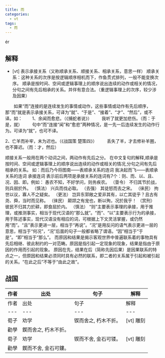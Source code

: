 ```yaml
---
title: 而
categories:
  - vt
tags:
  - 而
---
```


ér 
<!-- more -->

## 解释
* [vt] 表示承接关系（又称顺承关系、顺接关系、相承关系，意思一样）
顺承关系：这种关系的次序是按逻辑顺序相机而下，作鱼贯式排列，一般不能变换次序。
顺承是按时间、空间或逻辑事理上的顺序说出连续的动作或相关的情况，分句之间有先后相承的关系。并伴有意合法。（重逻辑事理上的次序，较少涉及因果）



　　如果“而”连接的是连续发生的事情或动作，这些事情或动作有先后顺序，那“而”就是表示承接关系，可译为“就”、“于是”、“接着”、“才”、“然后”，或不译。如：
　　1、余闻而愈悲。（《捕蛇者说》）
　　我听了就更加悲伤。（而：于是，就）
　　句中“而”连接“闻”和“愈悲”两种情况，是一先一后连续发生的动作行为。可译为“就”，也可不译。

2、亡羊而补牢，未为迟也。（《战国策 楚策四》）
　　丢失了羊，才去修补羊圈，也不算迟。（而：才，然后）


顺接关系一般用在两个动词之间，两动作有先后之分。
在中文复句的解释,顺承是按时间、空间或逻辑事理上的顺序说出连续的动作或相关的情况,分句之间有先后相承的关系。
如：而后乃今将图南——表顺承关系的连词
我决起而飞——表顺承关系的连词
承接连词
表示前后两项是承接关系的连词有7个：则、而、以、且、况、因、即。例如：
愚农不知，不好学问，则务疾农。 （垦令）
不归其节於战，则兵弱於外。 （慎法）
兴兵而伐必取。 （去强）
其徒怒而去之宋。 （徕民）
拘世以议，寡人不之疑矣。 （更法）
岂异东郭敞之爱非其有，以亡其徒乎？且古有尧、舜，当时而见称。 （徕民）
颠颉之有宠也，断以殉，况於我乎！ （赏刑）
彼民不归其力於耕，即食屈於内。 （慎法）
“则”主要表示事理的承接，用于推理，或推测事实，相当于现代汉语的“那么就”。“而”、“以”主要表示行为的承接，用于陈述事实，现代汉语没有相应的词，可根据上下文灵活掌握，或仍然用“而”。“且”表示更进一层，相当于“再说”。“况”是用反问的语气表示更进一层的意思，相当于“何况”，“况”后面的句子一般都省略了谓语。“因”相当于“于是”。“即”相当于“那么”。
而原因和结果是揭示客观世界中普遍联系着的事物具有先后相继、彼此制约的一对范畴。原因是指引起一定现象的现象，结果是指由于原因的作用而引起的现象。
原因在先，结果在后（简称先因后果）是因果联系的特点之一，但原因和结果必须同时具有必然的联系，即二者的关系属于引起和被引起的关系。“在此之后”不等于“由此之故”。

## 战国

作者|出处|句子|解释
---|---|---|---
作者|出处|句子|解释
---|---|---|---
荀子|劝学|锲而舍之, 朽木不折。|[vt] 雕刻
  |勸學|鍥而舍之, 朽木不折。|
荀子|劝学|锲而不舍, 金石可镂。|[vt] 雕刻
  |勸學|鍥而不舍, 金石可鏤。|
